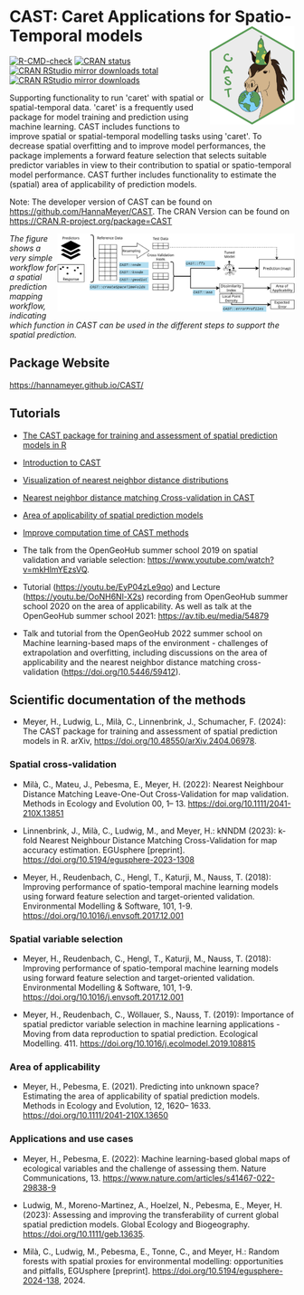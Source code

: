 # CAST: Caret Applications for Spatio-Temporal models  <img src="man/figures/logo.png" align="right" alt="" width="150" />

<!-- Start Badges -->

[![R-CMD-check](https://github.com/HannaMeyer/CAST/actions/workflows/R-CMD-check.yaml/badge.svg)](https://github.com/HannaMeyer/CAST/actions/workflows/R-CMD-check.yaml)
[![CRAN status](https://www.r-pkg.org/badges/version/CAST)](https://cran.r-project.org/package=CAST)
[![CRAN RStudio mirror downloads total](http://cranlogs.r-pkg.org/badges/grand-total/CAST)](https://cran.r-project.org/package=CAST)
[![CRAN RStudio mirror downloads](http://cranlogs.r-pkg.org/badges/CAST)](https://cran.r-project.org/package=CAST)

<!-- End Badges -->

Supporting functionality to run 'caret' with spatial or spatial-temporal data. 'caret' is a frequently used package for model training and prediction using machine learning. CAST includes functions to improve spatial or spatial-temporal modelling tasks using 'caret'. To decrease spatial overfitting and to improve model performances, the package implements a forward feature selection that selects suitable predictor variables in view to their contribution to spatial or spatio-temporal model performance. CAST further includes functionality to estimate the (spatial) area of applicability of prediction models.

Note: The developer version of CAST can be found on https://github.com/HannaMeyer/CAST. 
The CRAN Version can be found on	https://CRAN.R-project.org/package=CAST

<a ><img src="man/figures/CAST_workflow.png" align="right" height="138" /></a>
*The figure shows a very simple workflow for a spatial prediction mapping workflow, indicating which function in CAST can be used in the different steps to support the spatial prediction.*



## Package Website
https://hannameyer.github.io/CAST/



## Tutorials

* [The CAST package for training and assessment of spatial prediction models in R](https://arxiv.org/abs/2404.06978)

* [Introduction to CAST](https://hannameyer.github.io/CAST/articles/cast01-CAST-intro.html)

* [Visualization of nearest neighbor distance distributions](https://hannameyer.github.io/CAST/articles/cast02-plotgeodist.html)

* [Nearest neighbor distance matching Cross-validation in CAST](https://hannameyer.github.io/CAST/articles/cast03-CV.html)

* [Area of applicability of spatial prediction models](https://hannameyer.github.io/CAST/articles/cast04-AOA-tutorial.html)

* [Improve computation time of CAST methods](https://hannameyer.github.io/CAST/articles/cast05-parallel.html)


* The talk from the OpenGeoHub summer school 2019 on spatial validation and variable selection:
https://www.youtube.com/watch?v=mkHlmYEzsVQ.

* Tutorial (https://youtu.be/EyP04zLe9qo) and Lecture (https://youtu.be/OoNH6Nl-X2s) recording from OpenGeoHub summer school 2020 on the area of applicability. As well as talk at the OpenGeoHub summer school 2021: https://av.tib.eu/media/54879 

* Talk and tutorial from the OpenGeoHub 2022 summer school on Machine learning-based maps of the environment - challenges of extrapolation and overfitting, including discussions on the area of applicability and the nearest neighbor distance matching cross-validation (https://doi.org/10.5446/59412).

## Scientific documentation of the methods

* Meyer, H., Ludwig, L., Milà, C., Linnenbrink, J., Schumacher, F. (2024): The CAST package for training and assessment of spatial prediction models in R. arXiv, https://doi.org/10.48550/arXiv.2404.06978.

### Spatial cross-validation
* Milà, C., Mateu, J., Pebesma, E., Meyer, H. (2022): Nearest Neighbour Distance Matching Leave-One-Out Cross-Validation for map validation. Methods in Ecology and Evolution 00, 1– 13.
https://doi.org/10.1111/2041-210X.13851

* Linnenbrink, J., Milà, C., Ludwig, M., and Meyer, H.: kNNDM (2023): k-fold Nearest Neighbour Distance Matching Cross-Validation for map accuracy estimation. EGUsphere [preprint]. 
https://doi.org/10.5194/egusphere-2023-1308

* Meyer, H., Reudenbach, C., Hengl, T., Katurji, M., Nauss, T. (2018): Improving performance of spatio-temporal machine learning models using forward feature selection and target-oriented validation. Environmental Modelling & Software, 101, 1-9. https://doi.org/10.1016/j.envsoft.2017.12.001

### Spatial variable selection
* Meyer, H., Reudenbach, C., Hengl, T., Katurji, M., Nauss, T. (2018): Improving performance of spatio-temporal machine learning models using forward feature selection and target-oriented validation. Environmental Modelling & Software, 101, 1-9. https://doi.org/10.1016/j.envsoft.2017.12.001

* Meyer, H., Reudenbach, C., Wöllauer, S., Nauss, T. (2019): Importance of spatial predictor variable selection in machine learning applications - Moving from data reproduction to spatial prediction. Ecological Modelling. 411. https://doi.org/10.1016/j.ecolmodel.2019.108815

### Area of applicability
* Meyer, H., Pebesma, E. (2021). Predicting into unknown space? Estimating the area of applicability of spatial prediction models. Methods in Ecology and Evolution, 12, 1620– 1633. https://doi.org/10.1111/2041-210X.13650 

### Applications and use cases
* Meyer, H., Pebesma, E. (2022): Machine learning-based global maps of ecological variables and the challenge of assessing them. Nature Communications, 13. https://www.nature.com/articles/s41467-022-29838-9

* Ludwig, M., Moreno-Martinez, A., Hoelzel, N., Pebesma, E., Meyer, H. (2023): Assessing and improving the transferability of current global spatial prediction models. Global Ecology and Biogeography.  https://doi.org/10.1111/geb.13635.

* Milà, C., Ludwig, M., Pebesma, E., Tonne, C., and Meyer, H.: Random forests with spatial proxies for environmental modelling: opportunities and pitfalls, EGUsphere [preprint]. https://doi.org/10.5194/egusphere-2024-138, 2024. 
